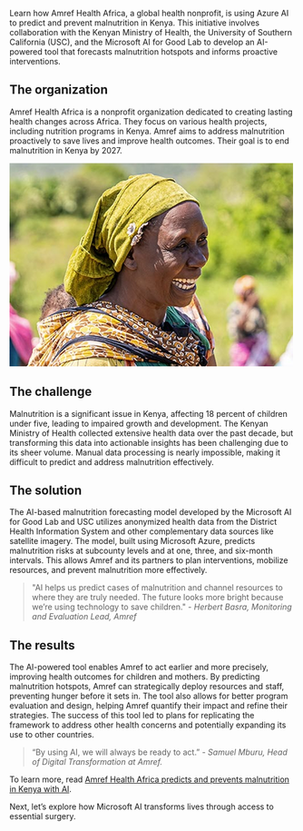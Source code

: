 Learn how Amref Health Africa, a global health nonprofit, is using Azure AI to predict and prevent malnutrition in Kenya. This initiative involves collaboration with the Kenyan Ministry of Health, the University of Southern California (USC), and the Microsoft AI for Good Lab to develop an AI-powered tool that forecasts malnutrition hotspots and informs proactive interventions.

## The organization

Amref Health Africa is a nonprofit organization dedicated to creating lasting health changes across Africa. They focus on various health projects, including nutrition programs in Kenya. Amref aims to address malnutrition proactively to save lives and improve health outcomes. Their goal is to end malnutrition in Kenya by 2027.

![Screenshot of a woman smiling.](../media/6-amref.jpg)

## The challenge

Malnutrition is a significant issue in Kenya, affecting 18 percent of children under five, leading to impaired growth and development. The Kenyan Ministry of Health collected extensive health data over the past decade, but transforming this data into actionable insights has been challenging due to its sheer volume. Manual data processing is nearly impossible, making it difficult to predict and address malnutrition effectively.

## The solution

The AI-based malnutrition forecasting model developed by the Microsoft AI for Good Lab and USC utilizes anonymized health data from the District Health Information System and other complementary data sources like satellite imagery. The model, built using Microsoft Azure, predicts malnutrition risks at subcounty levels and at one, three, and six-month intervals. This allows Amref and its partners to plan interventions, mobilize resources, and prevent malnutrition more effectively.

> "AI helps us predict cases of malnutrition and channel resources to where they are truly needed. The future looks more bright because we’re using technology to save children." - _Herbert Basra, Monitoring and Evaluation Lead, Amref_

## The results

The AI-powered tool enables Amref to act earlier and more precisely, improving health outcomes for children and mothers. By predicting malnutrition hotspots, Amref can strategically deploy resources and staff, preventing hunger before it sets in. The tool also allows for better program evaluation and design, helping Amref quantify their impact and refine their strategies. The success of this tool led to plans for replicating the framework to address other health concerns and potentially expanding its use to other countries.

> “By using AI, we will always be ready to act.” - _Samuel Mburu, Head of Digital Transformation at Amref._

To learn more, read [Amref Health Africa predicts and prevents malnutrition in Kenya with AI](https://www.microsoft.com/customers/story/18916-amref-health-africa-azure?azure-portal=true).

Next, let’s explore how Microsoft AI transforms lives through access to essential surgery.